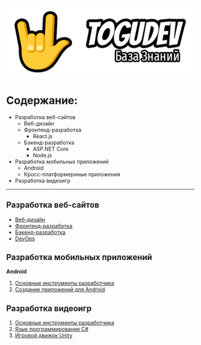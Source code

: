 <p align="center">
  <img src="/static/images/edu.togudev.ru.png" alt="База Знаний TOGUDEV" />
</p>

# Содержание:

* Разработка веб-сайтов
  * Веб-дизайн
  * Фронтенд-разработка
    * React.js
  * Бэкенд-разработка
    * ASP.NET Core
    * Node.js
* Разработка мобильных приложений
  * Android
  * Кросс-платформернные приложения
* Разработка видеоигр

<hr/>

## Разработка веб-сайтов

* [Веб-дизайн](web/design.md)
* [Фронтенд-разработка](web/frontend.md)
* [Бэкенд-разработка](web/backend.md)
* [DevOps](web/devops.md)

## Разработка мобильных приложений

**Android**

1.  [Основные инструменты разработчика](/base.md)
2.  [Создание приложений для Android](mobile/android.md)

## Разработка видеоигр

1.  [Основные инструменты разработчика](/base.md)
2.  [Язык программирования C#](web/csharp/index.md)
3.  [Игровой движок Unity](gamedev/unity.md)
